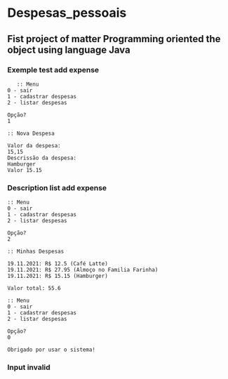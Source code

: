 # Despesas_pessoais

## Fist project of matter Programming oriented the object using language Java

### Exemple test add expense 
       :: Menu
    0 - sair
    1 - cadastrar despesas
    2 - listar despesas

    Opção?
    1 

    :: Nova Despesa

    Valor da despesa:
    15,15     
    Descrissão da despesa: 
    Hamburger 
    Valor 15.15
### Description list add expense 
    :: Menu
    0 - sair
    1 - cadastrar despesas
    2 - listar despesas

    Opção?
    2

    :: Minhas Despesas

    19.11.2021: R$ 12.5 (Café Latte)
    19.11.2021: R$ 27.95 (Almoço no Familia Farinha)
    19.11.2021: R$ 15.15 (Hamburger)

    Valor total: 55.6

    :: Menu
    0 - sair
    1 - cadastrar despesas
    2 - listar despesas

    Opção?
    0

    Obrigado por usar o sistema!     
### Input invalid